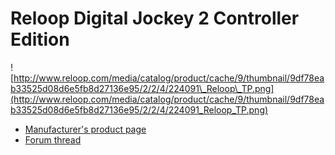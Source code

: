 # Reloop Digital Jockey 2 Controller Edition

![http://www.reloop.com/media/catalog/product/cache/9/thumbnail/9df78eab33525d08d6e5fb8d27136e95/2/2/4/224091\_Reloop\_TP.png](http://www.reloop.com/media/catalog/product/cache/9/thumbnail/9df78eab33525d08d6e5fb8d27136e95/2/2/4/224091_Reloop_TP.png)

  - [Manufacturer's product
    page](http://www.reloop.com/reloop-digital-jockey-2-ce)
  - [Forum thread](http://mixxx.org/forums/viewtopic.php?f=7&t=1226)
